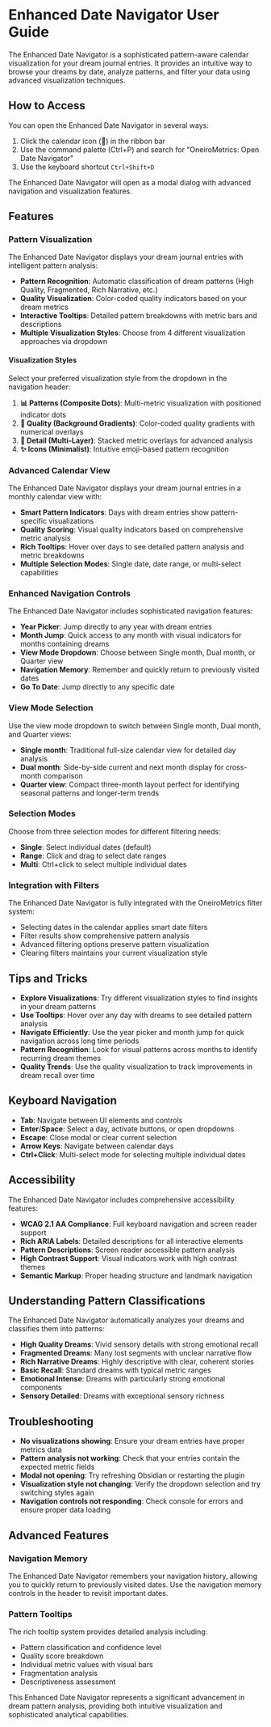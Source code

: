 # Enhanced Date Navigator User Guide

The Enhanced Date Navigator is a sophisticated pattern-aware calendar visualization for your dream journal entries. It provides an intuitive way to browse your dreams by date, analyze patterns, and filter your data using advanced visualization techniques.

## How to Access

You can open the Enhanced Date Navigator in several ways:

1. Click the calendar icon (📅) in the ribbon bar
2. Use the command palette (Ctrl+P) and search for "OneiroMetrics: Open Date Navigator"
3. Use the keyboard shortcut `Ctrl+Shift+D`

The Enhanced Date Navigator will open as a modal dialog with advanced navigation and visualization features.

## Features

### Pattern Visualization

The Enhanced Date Navigator displays your dream journal entries with intelligent pattern analysis:

- **Pattern Recognition**: Automatic classification of dream patterns (High Quality, Fragmented, Rich Narrative, etc.)
- **Quality Visualization**: Color-coded quality indicators based on your dream metrics
- **Interactive Tooltips**: Detailed pattern breakdowns with metric bars and descriptions
- **Multiple Visualization Styles**: Choose from 4 different visualization approaches via dropdown

#### Visualization Styles

Select your preferred visualization style from the dropdown in the navigation header:

1. **📊 Patterns (Composite Dots)**: Multi-metric visualization with positioned indicator dots
2. **🎨 Quality (Background Gradients)**: Color-coded quality gradients with numerical overlays
3. **🔬 Detail (Multi-Layer)**: Stacked metric overlays for advanced analysis  
4. **✨ Icons (Minimalist)**: Intuitive emoji-based pattern recognition

### Advanced Calendar View

The Enhanced Date Navigator displays your dream journal entries in a monthly calendar view with:

- **Smart Pattern Indicators**: Days with dream entries show pattern-specific visualizations
- **Quality Scoring**: Visual quality indicators based on comprehensive metric analysis
- **Rich Tooltips**: Hover over days to see detailed pattern analysis and metric breakdowns
- **Multiple Selection Modes**: Single date, date range, or multi-select capabilities

### Enhanced Navigation Controls

The Enhanced Date Navigator includes sophisticated navigation features:

- **Year Picker**: Jump directly to any year with dream entries
- **Month Jump**: Quick access to any month with visual indicators for months containing dreams
- **View Mode Dropdown**: Choose between Single month, Dual month, or Quarter view
- **Navigation Memory**: Remember and quickly return to previously visited dates
- **Go To Date**: Jump directly to any specific date

### View Mode Selection
Use the view mode dropdown to switch between Single month, Dual month, and Quarter views:
- **Single month**: Traditional full-size calendar view for detailed day analysis
- **Dual month**: Side-by-side current and next month display for cross-month comparison  
- **Quarter view**: Compact three-month layout perfect for identifying seasonal patterns and longer-term trends

### Selection Modes

Choose from three selection modes for different filtering needs:

- **Single**: Select individual dates (default)
- **Range**: Click and drag to select date ranges
- **Multi**: Ctrl+click to select multiple individual dates

### Integration with Filters

The Enhanced Date Navigator is fully integrated with the OneiroMetrics filter system:

- Selecting dates in the calendar applies smart date filters
- Filter results show comprehensive pattern analysis
- Advanced filtering options preserve pattern visualization
- Clearing filters maintains your current visualization style

## Tips and Tricks

- **Explore Visualizations**: Try different visualization styles to find insights in your dream patterns
- **Use Tooltips**: Hover over any day with dreams to see detailed pattern analysis
- **Navigate Efficiently**: Use the year picker and month jump for quick navigation across long time periods
- **Pattern Recognition**: Look for visual patterns across months to identify recurring dream themes
- **Quality Trends**: Use the quality visualization to track improvements in dream recall over time

## Keyboard Navigation

- **Tab**: Navigate between UI elements and controls
- **Enter**/**Space**: Select a day, activate buttons, or open dropdowns
- **Escape**: Close modal or clear current selection
- **Arrow Keys**: Navigate between calendar days
- **Ctrl+Click**: Multi-select mode for selecting multiple individual dates

## Accessibility

The Enhanced Date Navigator includes comprehensive accessibility features:

- **WCAG 2.1 AA Compliance**: Full keyboard navigation and screen reader support
- **Rich ARIA Labels**: Detailed descriptions for all interactive elements
- **Pattern Descriptions**: Screen reader accessible pattern analysis
- **High Contrast Support**: Visual indicators work with high contrast themes
- **Semantic Markup**: Proper heading structure and landmark navigation

## Understanding Pattern Classifications

The Enhanced Date Navigator automatically analyzes your dreams and classifies them into patterns:

- **High Quality Dreams**: Vivid sensory details with strong emotional recall
- **Fragmented Dreams**: Many lost segments with unclear narrative flow
- **Rich Narrative Dreams**: Highly descriptive with clear, coherent stories
- **Basic Recall**: Standard dreams with typical metric ranges
- **Emotional Intense**: Dreams with particularly strong emotional components
- **Sensory Detailed**: Dreams with exceptional sensory richness

## Troubleshooting

- **No visualizations showing**: Ensure your dream entries have proper metrics data
- **Pattern analysis not working**: Check that your entries contain the expected metric fields
- **Modal not opening**: Try refreshing Obsidian or restarting the plugin
- **Visualization style not changing**: Verify the dropdown selection and try switching styles again
- **Navigation controls not responding**: Check console for errors and ensure proper data loading

## Advanced Features

### Navigation Memory
The Enhanced Date Navigator remembers your navigation history, allowing you to quickly return to previously visited dates. Use the navigation memory controls in the header to revisit important dates.

### Pattern Tooltips
The rich tooltip system provides detailed analysis including:
- Pattern classification and confidence level
- Quality score breakdown
- Individual metric values with visual bars
- Fragmentation analysis
- Descriptiveness assessment

This Enhanced Date Navigator represents a significant advancement in dream pattern analysis, providing both intuitive visualization and sophisticated analytical capabilities. 